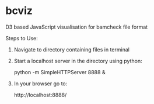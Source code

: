 bcviz
=====

D3 based JavaScript visualisation for bamcheck file format


Steps to Use:

1. Navigate to directory containing files in terminal
2. Start a localhost server in the directory using python:

	python -m SimpleHTTPServer 8888 &

3. In your browser go to: 
	
	http://localhost:8888/